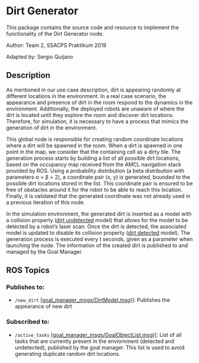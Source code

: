 # Dirt Generator
This package contains the source code and resource to implement the functionality of the Dirt Generator node.

Author: Team 2, SSACPS Praktikum 2019

Adapted by: Sergio Quijano

## Description
As mentioned in our use case description, dirt is appearing randomly at different locations in the environment. In a real case scenario, the appearance and presence of dirt in the room respond to the dynamics in the environment. Additionally, the deployed robots are unaware of where the dirt is located until they explore the room and discover dirt locations. Therefore, for simulation, it is necessary to have a process that mimics the generation of dirt in the environment.

This global node is responsible for creating random coordinate locations where a dirt will be spawned in the room. When a dirt is spawned in one point in the map, we consider that the containing cell as a dirty tile. The generation process starts by building a list of all possible dirt locations, based on the occupancy map received from the AMCL navigation stack provided by ROS. Using a probability distribution (a beta distribution with parameters α = β = 2), a coordinate pair (x, y) is generated, bounded to the possible dirt locations stored in the list. This coordinate pair is ensured to be free of obstacles around it for the robot to be able to reach this location. Finally, it is validated that the generated coordinate was not already used in a previous iteration of this node.

In the simulation environment, the generated dirt is inserted as a model with a collision property ([dirt undetected](ros/src/dirt_generator/dirt_object_undetected.sdf) model) that allows for the model to be detected by a robot’s laser scan. Once the dirt is detected, the associated model is updated to disable its collision property ([dirt detected](ros/src/dirt_generator/dirt_object_detected.sdf) model). The generation process is executed every t seconds, given as a parameter when launching the node. The information of the created dirt is published to and managed by the Goal Manager.

## ROS Topics

### Publishes to:
* `/new_dirt` [[goal_manager_msgs/DirtModel.msg](ros/src/goal_manager_msgs/msg/DirtModel.msg))]: Publishes the appearance of new dirt

### Subscribed to:
* `/active_tasks` [[goal_manager_msgs/GoalObjectList.msg](ros/src/goal_manager_msgs/msg/GoalObjectList.msg))]: List of all tasks that are currently present in the enviornment (detected and undetected), published by the goal manager. This list is used to avoid generating duplicate random dirt locations.
